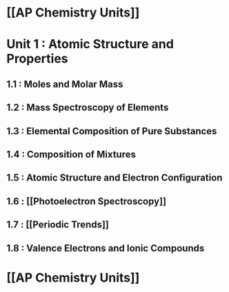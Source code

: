 # [[AP Chemistry Units]]

# Unit 1 : Atomic Structure and Properties
## 1.1 : Moles and Molar Mass
## 1.2 : Mass Spectroscopy of Elements
## 1.3 : Elemental Composition of Pure Substances
## 1.4 : Composition of Mixtures
## 1.5 : Atomic Structure and Electron Configuration
## 1.6 : [[Photoelectron Spectroscopy]]
## 1.7 : [[Periodic Trends]]
## 1.8 : Valence Electrons and Ionic Compounds

# [[AP Chemistry Units]]
